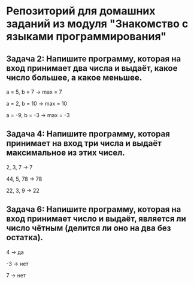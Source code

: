 # Репозиторий для домашних заданий из модуля "Знакомство с языками программирования"

## Задача 2: Напишите программу, которая на вход принимает два числа и выдаёт, какое число большее, а какое меньшее.

a = 5, b = 7 -> max = 7

a = 2, b = 10 -> max = 10

a = -9, b = -3 -> max = -3

## Задача 4: Напишите программу, которая принимает на вход три числа и выдаёт максимальное из этих чисел.

2, 3, 7 -> 7

44, 5, 78 -> 78

22, 3, 9 -> 22

## Задача 6: Напишите программу, которая на вход принимает число и выдаёт, является ли число чётным (делится ли оно на два без остатка).

4 -> да

-3 -> нет

7 -> нет